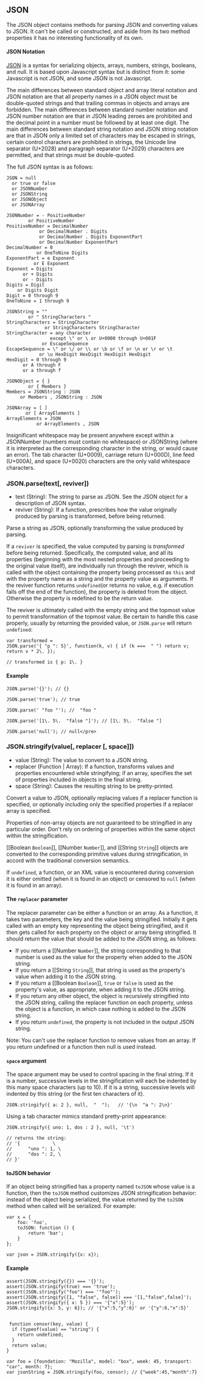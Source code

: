 ## JSON

The JSON object contains methods for parsing JSON and converting values to JSON. It can't be called or constructed, and aside from its two method properties it has no interesting functionality of its own.

#### JSON Notation

[JSON](www.json.org) is a syntax for serializing objects, arrays, numbers, strings, booleans, and null.  It is based upon Javascript syntax but is distinct from it: some Javascript is not JSON, and some JSON is not Javascript.

The main differences between standard object and array literal notation and JSON notation are that all property names in a JSON object must be double-quoted strings and that trailing commas in objects and arrays are forbidden.  The main differences between standard number notation and JSON number notation are that in JSON leading zeroes are prohibited and the decimal point in a number must be followed by at least one digit.  The main differences between standard string notation and JSON string notation are that in JSON only a limited set of characters may be escaped in strings, certain control characters are prohibited in strings, the Unicode line separator (U+2028) and paragraph separator (U+2029) characters are permitted, and that strings must be double-quoted.  

The full JSON syntax is as follows:

	JSON = null
      or true or false
      or JSONNumber
      or JSONString
      or JSONObject
      or JSONArray

	JSONNumber = - PositiveNumber
            or PositiveNumber
	PositiveNumber = DecimalNumber
                or DecimalNumber . Digits
                or DecimalNumber . Digits ExponentPart
                or DecimalNumber ExponentPart
	DecimalNumber = 0
               or OneToNine Digits
	ExponentPart = e Exponent
              or E Exponent
	Exponent = Digits
          or + Digits
          or - Digits
	Digits = Digit
        or Digits Digit
	Digit = 0 through 9
	OneToNine = 1 through 9

	JSONString = ""
            or " StringCharacters "
	StringCharacters = StringCharacter
                  or StringCharacters StringCharacter
	StringCharacter = any character
                    except \" or \ or U+0000 through U+001F
                 or EscapeSequence
	EscapeSequence = \" or \/ or \\ or \b or \f or \n or \r or \t
                or \u HexDigit HexDigit HexDigit HexDigit
	HexDigit = 0 through 9
          or A through F
          or a through f

	JSONObject = { }
            or { Members }
	Members = JSONString : JSON
         or Members , JSONString : JSON

	JSONArray = [ ]
           or [ ArrayElements ]
	ArrayElements = JSON
               or ArrayElements , JSON

Insignificant whitespace may be present anywhere except within a JSONNumber (numbers must contain no whitespace) or JSONString (where it is interpreted as the corresponding character in the string, or would cause an error). The tab character (U+0009), carriage return (U+000D), line feed (U+000A), and space (U+0020) characters are the only valid whitespace characters.


### JSON.parse(text[, reviver])
- text (String): The string to parse as JSON. See the JSON object for a description of JSON syntax.
- reviver (String): If a function, prescribes how the value originally produced by parsing is transformed, before being returned.

Parse a string as JSON, optionally transforming the value produced by parsing.
 
If a `reviver` is specified, the value computed by parsing is _transformed_ before being returned. Specifically, the computed value, and all its properties (beginning with the most nested properties and proceeding to the original value itself), are individually run through the reviver, which is called with the object containing the property being processed as `this` and with the property name as a string and the property value as arguments. If the reviver function returns `undefined`(or returns no value, e.g. if execution falls off the end of the function), the property is deleted from the object. Otherwise the property is redefined to be the return value.

The reviver is ultimately called with the empty string and the topmost value to permit transformation of the topmost value.  Be certain to handle this case properly, usually by returning the provided value, or `JSON.parse` will return `undefined`:

	var transformed =
	JSON.parse('{ "p ": 5}', function(k, v) { if (k ===  " ") return v; return v * 2\. });

	// transformed is { p: 1\. }

#### Example

	JSON.parse('{}'); // {}

	JSON.parse('true'); // true

	JSON.parse(' "foo "'); //  "foo "

	JSON.parse('[1\. 5\.  "false "]'); // [1\. 5\.  "false "]

	JSON.parse('null'); // null</pre>


### JSON.stringify(value[, replacer [, space]])
- value (String): The value to convert to a JSON string.
- replacer (Function | Array): If a function, transforms values and properties encountered while stringifying; if an array, specifies the set of properties included in objects in the final string.
- space (String): Causes the resulting string to be pretty-printed.

Convert a value to JSON, optionally replacing values if a replacer function is specified, or optionally including only the specified properties if a replacer array is specified.

Properties of non-array objects are not guaranteed to be stringified in any particular order. Don't rely on ordering of properties within the same object within the stringification.

[[Boolean `Boolean`]], [[Number `Number`]], and [[String `String`]] objects are converted to the corresponding primitive values during stringification, in accord with the traditional conversion semantics.

If `undefined`, a function, or an XML value is encountered during conversion it is either omitted (when it is found in an object) or censored to `null` (when it is found in an array).
      

#### The `replacer` parameter

The replacer parameter can be either a function or an array. As a function, it takes two parameters, the key and the value being stringified. Initially it gets called with an empty key representing the object being stringified, and it then gets called for each property on the object or array being stringified. It should return the value that should be added to the JSON string, as follows:

* If you return a [[Number `Number`]], the string corresponding to that number is used as the value for the property when added to the JSON string.
* If you return a [[String `String`]], that string is used as the property's value when adding it to the JSON string.
* If you return a [[Boolean `Boolean`]], `true` or `false` is used as the property's value, as appropriate, when adding it to the JSON string.
* If you return any other object, the object is recursively stringified into the JSON string, calling the replacer function on each property, unless the object is a function, in which case nothing is added to the JSON string.
* If you return `undefined`, the property is not included in the output JSON string. 

Note: You can't use the replacer function to remove values from an array. If you return undefined or a function then null is used instead.

#### `space` argument

The space argument may be used to control spacing in the final string. If it is a number, successive levels in the stringification will each be indented by this many space characters (up to 10). If it is a string, successive levels will indented by this string (or the first ten characters of it).

	JSON.stringify({ a: 2 }, null,  "  ");   // '{\n  "a ": 2\n}'        

Using a tab character mimics standard pretty-print appearance:

	JSON.stringify({ uno: 1, dos : 2 }, null, '\t')

	// returns the string:
	// '{            \
	//      "uno ": 1, \
	//      "dos ": 2, \
	// }'

#### toJSON behavior

If an object being stringified has a property named `toJSON` whose value is a function, then the `toJSON` method customizes JSON stringification behavior: instead of the object being serialized, the value returned by the `toJSON` method when called will be serialized. For example:

	var x = {
		foo: 'foo',
		toJSON: function () {
			return 'bar';
		}	
	};

	var json = JSON.stringify({x: x});

#### Example

	assert(JSON.stringify({}) === '{}');  
	assert(JSON.stringify(true) === 'true');  
	assert(JSON.stringify("foo") === '"foo"');  
	assert(JSON.stringify([1, "false", false]) === '[1,"false",false]');  
	assert(JSON.stringify({ x: 5 }) === '{"x":5}');  
	JSON.stringify({x: 5, y: 6}); // '{"x":5,"y":6}' or '{"y":6,"x":5}'  
        

	 function censor(key, value) {
	  if (typeof(value) == "string") {
	    return undefined;
	  }
	  return value;
	}

	var foo = {foundation: "Mozilla", model: "box", week: 45, transport: "car", month: 7};
	var jsonString = JSON.stringify(foo, censor); // {"week":45,"month":7}


